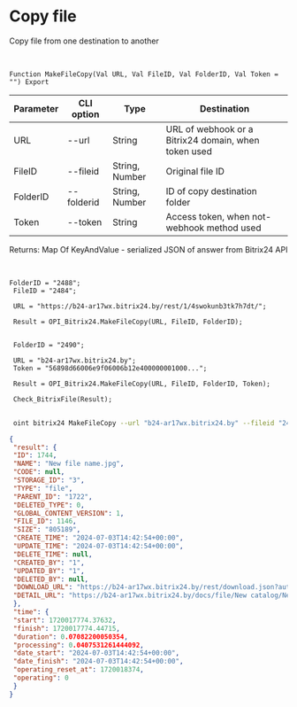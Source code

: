 ﻿---
sidebar_position: 24
---

# Copy file
 Copy file from one destination to another


<br/>


`Function MakeFileCopy(Val URL, Val FileID, Val FolderID, Val Token = "") Export`

 | Parameter | CLI option | Type | Destination |
 |-|-|-|-|
 | URL | --url | String | URL of webhook or a Bitrix24 domain, when token used |
 | FileID | --fileid | String, Number | Original file ID |
 | FolderID | --folderid | String, Number | ID of copy destination folder |
 | Token | --token | String | Access token, when not-webhook method used |

 
 Returns: Map Of KeyAndValue - serialized JSON of answer from Bitrix24 API

<br/>




```bsl title="Code example"
FolderID = "2488";
 FileID = "2484";
 
 URL = "https://b24-ar17wx.bitrix24.by/rest/1/4swokunb3tk7h7dt/";
 
 Result = OPI_Bitrix24.MakeFileCopy(URL, FileID, FolderID);
 
 
 FolderID = "2490";
 
 URL = "b24-ar17wx.bitrix24.by";
 Token = "56898d66006e9f06006b12e400000001000...";
 
 Result = OPI_Bitrix24.MakeFileCopy(URL, FileID, FolderID, Token);
 
 Check_BitrixFile(Result);
```
	


```sh title="CLI command example"
 
 oint bitrix24 MakeFileCopy --url "b24-ar17wx.bitrix24.by" --fileid "2484" --folderid "2490" --token "56898d66006e9f06006b12e400000001000..."

```

```json title="Result"
{
 "result": {
 "ID": 1744,
 "NAME": "New file name.jpg",
 "CODE": null,
 "STORAGE_ID": "3",
 "TYPE": "file",
 "PARENT_ID": "1722",
 "DELETED_TYPE": 0,
 "GLOBAL_CONTENT_VERSION": 1,
 "FILE_ID": 1146,
 "SIZE": "805189",
 "CREATE_TIME": "2024-07-03T14:42:54+00:00",
 "UPDATE_TIME": "2024-07-03T14:42:54+00:00",
 "DELETE_TIME": null,
 "CREATED_BY": "1",
 "UPDATED_BY": "1",
 "DELETED_BY": null,
 "DOWNLOAD_URL": "https://b24-ar17wx.bitrix24.by/rest/download.json?auth=fe708566006e9f06006b12e4000000010000076fcba303ea853529aed2cefade1444b3&token=disk%7CaWQ9MTc0NCZfPWphdFBTRXpUdHI2anZKbDNxMDBwVTdRRVZ4aDdGVTMy%7CImRvd25sb2FkfGRpc2t8YVdROU1UYzBOQ1pmUFdwaGRGQlRSWHBVZEhJMmFuWktiRE54TURCd1ZUZFJSVlo0YURkR1ZUTXl8ZmU3MDg1NjYwMDZlOWYwNjAwNmIxMmU0MDAwMDAwMDEwMDAwMDc2ZmNiYTMwM2VhODUzNTI5YWVkMmNlZmFkZTE0NDRiMyI%3D.uOKd1v3hEnu7vsep0NhRk3RzXtyT21DBrrwPl3DxLG8%3D",
 "DETAIL_URL": "https://b24-ar17wx.bitrix24.by/docs/file/New catalog/New file name.jpg"
 },
 "time": {
 "start": 1720017774.37632,
 "finish": 1720017774.44715,
 "duration": 0.07082200050354,
 "processing": 0.0407531261444092,
 "date_start": "2024-07-03T14:42:54+00:00",
 "date_finish": "2024-07-03T14:42:54+00:00",
 "operating_reset_at": 1720018374,
 "operating": 0
 }
}
```
